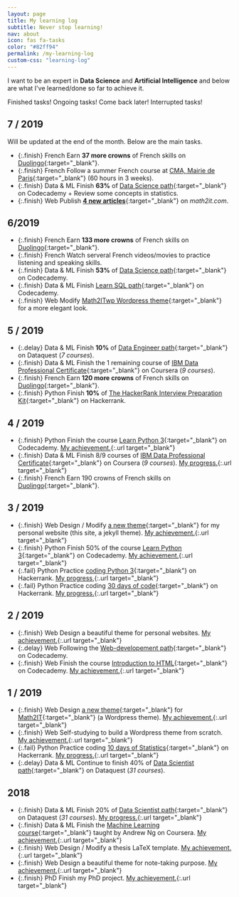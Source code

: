 ```yaml
---
layout: page
title: My learning log
subtitle: Never stop learning!
nav: about
icon: fas fa-tasks
color: "#82ff94"
permalink: /my-learning-log
custom-css: "learning-log"
---
```


I want to be an expert in **Data Science** and **Artificial Intelligence** and below are what I've learned/done so far to achieve it.

<span class="task finish d-inline-block mr-3">Finished tasks!</span>
<span class="task ongoing d-inline-block mr-3">Ongoing tasks!</span>
<span class="task delay d-inline-block mr-3">Come back later!</span>
<span class="task fail d-inline-block">Interrupted tasks!</span>

## 7 / 2019

Will be updated at the end of the month. Below are the main tasks.

- {:.finish} <span class="tbadge badge-green">French</span> Earn **37 more crowns** of French skills on [Duolingo](https://duolingo.com){:target="_blank"}.
- {:.finish} <span class="tbadge badge-green">French</span> Follow a summer French course at [CMA, Mairie de Paris](https://cma.paris.fr/){:target="_blank"} (60 hours in 3 weeks).
- {:.finish} <span class="tbadge badge-yellow">Data & ML</span> Finish **63%** of [Data Science path](https://www.codecademy.com/learn/paths/data-science){:target="_blank"} on Codecademy + Review some concepts in statistics.
- {:.finish} <span class="tbadge badge-blue">Web</span> Publish [**4 new articles**](https://math2it.com/all/){:target="_blank"} on *math2it.com*.

## 6/2019

- {:.finish} <span class="tbadge badge-green">French</span> Earn **133 more crowns** of French skills on [Duolingo](https://duolingo.com){:target="_blank"}.
- {:.finish} <span class="tbadge badge-green">French</span> Watch serveral French videos/movies to practice listening and speaking skills.
- {:.finish} <span class="tbadge badge-yellow">Data & ML</span> Finish **53%** of [Data Science path](https://www.codecademy.com/learn/paths/data-science){:target="_blank"} on Codecademy.
- {:.finish} <span class="tbadge badge-yellow">Data & ML</span> Finish [Learn SQL path](https://www.codecademy.com/learn/learn-sql){:target="_blank"} on Codecademy.
- {:.finish} <span class="tbadge badge-blue">Web</span> Modify [Math2ITwp Wordpress theme](https://github.com/dinhanhthi/math2itwp){:target="_blank"} for a more elegant look.

## 5 / 2019

- {:.delay} <span class="tbadge badge-yellow">Data & ML</span> Finish **10%** of [Data Engineer path](https://www.dataquest.io/path/data-engineer/){:target="_blank"} on Dataquest (*7 courses*).
- {:.finish} <span class="tbadge badge-yellow">Data & ML</span> Finish the 1 remaining course of [IBM Data Professional Certificate](https://www.coursera.org/specializations/ibm-data-science-professional-certificate){:target="_blank"} on Coursera (*9 courses*).
- {:.finish} <span class="tbadge badge-green">French</span> Earn **120 more crowns** of French skills on [Duolingo](https://duolingo.com){:target="_blank"}.
- {:.finish} <span class="tbadge badge-orange">Python</span> Finish **10%** of [The HackerRank Interview Preparation Kit](https://www.hackerrank.com/interview/interview-preparation-kit){:target="_blank"} on Hackerrank.

## 4 / 2019

- {:.finish} <span class="tbadge badge-orange">Python</span> Finish the course [Learn Python 3](https://www.codecademy.com/learn/learn-python-3){:target="_blank"} on Codecademy. [My achievement.](https://www.codecademy.com/dinhanhthi){:.url target="_blank"}
- {:.finish} <span class="tbadge badge-yellow">Data & ML</span> Finish 8/9 courses of [IBM Data Professional Certificate](https://www.coursera.org/specializations/ibm-data-science-professional-certificate){:target="_blank"} on Coursera (*9 courses*). [My progress.](https://www.coursera.org/user/47f27dde0ecab9a78e2c93632d78a556){:.url target="_blank"}
- {:.finish} <span class="tbadge badge-green">French</span> Earn 190 crowns of French skills on [Duolingo](https://duolingo.com){:target="_blank"}.

## 3 / 2019

- {:.finish} <span class="tbadge badge-blue">Web</span> Design / Modify [a new theme](https://github.com/dinhanhthi/dinhanhthi.com){:target="_blank"} for my personal website (this site, a jekyll theme). [My achievement.](https://dinhanhthi.com){:.url target="_blank"}
- {:.finish} <span class="tbadge badge-orange">Python</span> Finish 50% of the course [Learn Python 3](https://www.codecademy.com/learn/learn-python-3){:target="_blank"} on Codecademy. [My achievement.](https://www.codecademy.com/dinhanhthi){:.url target="_blank"}
- {:.fail} <span class="tbadge badge-orange">Python</span> Practice [coding Python 3](https://www.hackerrank.com/domains/python){:target="_blank"} on Hackerrank. [My progress,](https://www.hackerrank.com/dinhanhthi){:.url target="_blank"}
- {:.fail} <span class="tbadge badge-orange">Python</span> Practice coding [30 days of code](https://www.hackerrank.com/domains/tutorials/30-days-of-code){:target="_blank"} on Hackerrank. [My progress.](https://www.hackerrank.com/dinhanhthi){:.url target="_blank"}

## 2 / 2019

- {:.finish} <span class="tbadge badge-blue">Web</span> Design a beautiful theme for personal websites. [My achievement.](https://github.com/dinhanhthi/TaniaJekyll){:.url target="_blank"}
- {:.delay} <span class="tbadge badge-blue">Web</span> Following the [Web-developement path](https://www.codecademy.com/learn/paths/web-development){:target="_blank"} on Codecademy.
- {:.finish} <span class="tbadge badge-blue">Web</span> Finish the course [Introduction to HTML](https://www.codecademy.com/learn/learn-html){:target="_blank"} on Codecademy. [My achievement.](https://www.codecademy.com/dinhanhthi){:.url target="_blank"}

## 1 / 2019

- {:.finish} <span class="tbadge badge-blue">Web</span> Design [a new theme](https://github.com/dinhanhthi/math2itwp){:target="_blank"} for [Math2IT](https://math2it.com){:target="_blank"} (a Wordpress theme). [My achievement.](https://math2it.com){:.url target="_blank"}
- {:.finish} <span class="tbadge badge-blue">Web</span> Self-studying to build a Wordpress theme from scratch. [My achievement.](https://github.com/dinhanhthi/math2itwp){:.url target="_blank"}
- {:.fail} <span class="tbadge badge-orange">Python</span> Practice coding [10 days of Statistics](https://www.hackerrank.com/domains/tutorials/10-days-of-statistics){:target="_blank"} on Hackerrank. [My progress.](https://www.hackerrank.com/dinhanhthi){:.url target="_blank"}
- {:.delay} <span class="tbadge badge-yellow">Data & ML</span> Continue to finish 40% of [Data Scientist path](https://www.dataquest.io/path/data-scientist){:target="_blank"} on Dataquest (*31 courses*).

## 2018

- {:.finish} <span class="tbadge badge-yellow">Data & ML</span> Finish 20% of [Data Scientist path](https://www.dataquest.io/path/data-scientist){:target="_blank"} on Dataquest (*31 courses*). [My progress.](https://app.dataquest.io/profile/dinhanhthimail){:.url target="_blank"}
- {:.finish} <span class="tbadge badge-yellow">Data & ML</span> Finish the [Machine Learning course](https://www.coursera.org/learn/machine-learning){:target="_blank"} taught by Andrew Ng on Coursera. [My achievement.](https://www.coursera.org/account/accomplishments/verify/WJ9DNBMRQDJ8){:.url target="_blank"}
- {:.finish} <span class="tbadge badge-blue">Web</span> Design / Modify a thesis LaTeX template. [My achievement.](https://github.com/dinhanhthi/ThiThesisTemp){:.url target="_blank"}
- {:.finish} <span class="tbadge badge-blue">Web</span> Design a beautiful theme for note-taking purpose. [My achievement.](https://github.com/dinhanhthi/NoteTheme){:.url target="_blank"}
- {:.finish} <span class="tbadge badge-gray">PhD</span> Finish my PhD project. [My achievement.](https://github.com/dinhanhthi/MyCertificates/blob/master/Certificate%20of%20completion%20of%20the%20Doctor's%20degree.pdf){:.url target="_blank"}
